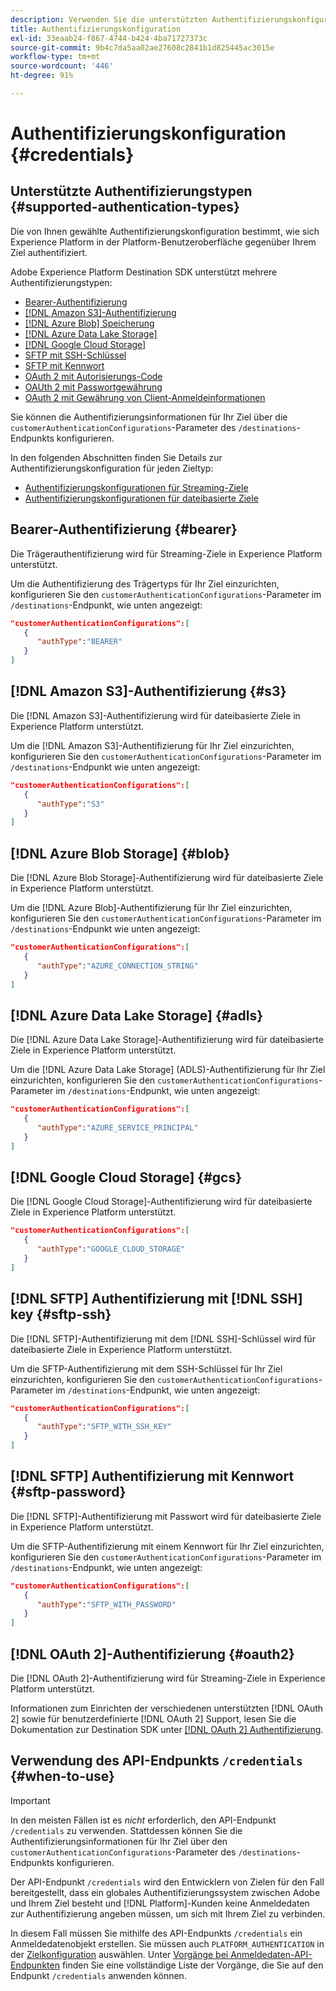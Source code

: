 ```yaml
---
description: Verwenden Sie die unterstützten Authentifizierungskonfigurationen im Adobe Experience Platform Destination SDK, um Benutzer zu authentifizieren und Daten für Ihren Zielendpunkt zu aktivieren.
title: Authentifizierungskonfiguration
exl-id: 33eaab24-f867-4744-b424-4ba71727373c
source-git-commit: 9b4c7da5aa02ae27608c2841b1d825445ac3015e
workflow-type: tm+mt
source-wordcount: '446'
ht-degree: 91%

---
```


# Authentifizierungskonfiguration {#credentials}

## Unterstützte Authentifizierungstypen {#supported-authentication-types}

Die von Ihnen gewählte Authentifizierungskonfiguration bestimmt, wie sich Experience Platform in der Platform-Benutzeroberfläche gegenüber Ihrem Ziel authentifiziert.

Adobe Experience Platform Destination SDK unterstützt mehrere Authentifizierungstypen:

* [Bearer-Authentifizierung](#bearer)
* [[!DNL Amazon S3]-Authentifizierung](#s3)
* [[!DNL Azure Blob] Speicherung](#blob)
* [[!DNL Azure Data Lake Storage]](#adls)
* [[!DNL Google Cloud Storage]](#gcs)
* [SFTP mit SSH-Schlüssel](#sftp-ssh)
* [SFTP mit Kennwort](#sftp-password)
* [OAuth 2 mit Autorisierungs-Code](#oauth2)
* [OAUth 2 mit Passwortgewährung](#oauth2)
* [OAuth 2 mit Gewährung von Client-Anmeldeinformationen](#oauth2)

Sie können die Authentifizierungsinformationen für Ihr Ziel über die `customerAuthenticationConfigurations`-Parameter des `/destinations`-Endpunkts konfigurieren.

In den folgenden Abschnitten finden Sie Details zur Authentifizierungskonfiguration für jeden Zieltyp:

* [Authentifizierungskonfigurationen für Streaming-Ziele](destination-configuration.md#customer-authentication-configurations)
* [Authentifizierungskonfigurationen für dateibasierte Ziele](file-based-destination-configuration.md#customer-authentication-configurations)

## Bearer-Authentifizierung {#bearer}

Die Trägerauthentifizierung wird für Streaming-Ziele in Experience Platform unterstützt.

Um die Authentifizierung des Trägertyps für Ihr Ziel einzurichten, konfigurieren Sie den `customerAuthenticationConfigurations`-Parameter im `/destinations`-Endpunkt, wie unten angezeigt:

```json
"customerAuthenticationConfigurations":[
   {
      "authType":"BEARER"
   }
]
```

## [!DNL Amazon S3]-Authentifizierung {#s3}

Die [!DNL Amazon S3]-Authentifizierung wird für dateibasierte Ziele in Experience Platform unterstützt.

Um die [!DNL Amazon S3]-Authentifizierung für Ihr Ziel einzurichten, konfigurieren Sie den `customerAuthenticationConfigurations`-Parameter im `/destinations`-Endpunkt wie unten angezeigt:

```json
"customerAuthenticationConfigurations":[
   {
      "authType":"S3"
   }
]
```

## [!DNL Azure Blob Storage] {#blob}

Die [!DNL Azure Blob Storage]-Authentifizierung wird für dateibasierte Ziele in Experience Platform unterstützt.

Um die [!DNL Azure Blob]-Authentifizierung für Ihr Ziel einzurichten, konfigurieren Sie den `customerAuthenticationConfigurations`-Parameter im `/destinations`-Endpunkt wie unten angezeigt:

```json
"customerAuthenticationConfigurations":[
   {
      "authType":"AZURE_CONNECTION_STRING"
   }
]
```

## [!DNL Azure Data Lake Storage] {#adls}

Die [!DNL Azure Data Lake Storage]-Authentifizierung wird für dateibasierte Ziele in Experience Platform unterstützt.

Um die [!DNL Azure Data Lake Storage] (ADLS)-Authentifizierung für Ihr Ziel einzurichten, konfigurieren Sie den `customerAuthenticationConfigurations`-Parameter im `/destinations`-Endpunkt, wie unten angezeigt:

```json
"customerAuthenticationConfigurations":[
   {
      "authType":"AZURE_SERVICE_PRINCIPAL"
   }
]
```

## [!DNL Google Cloud Storage] {#gcs}

Die [!DNL Google Cloud Storage]-Authentifizierung wird für dateibasierte Ziele in Experience Platform unterstützt.

```json
"customerAuthenticationConfigurations":[
   {
      "authType":"GOOGLE_CLOUD_STORAGE"
   }
]
```


## [!DNL SFTP] Authentifizierung mit [!DNL SSH] key {#sftp-ssh}

Die [!DNL SFTP]-Authentifizierung mit dem [!DNL SSH]-Schlüssel wird für dateibasierte Ziele in Experience Platform unterstützt.

Um die SFTP-Authentifizierung mit dem SSH-Schlüssel für Ihr Ziel einzurichten, konfigurieren Sie den `customerAuthenticationConfigurations`-Parameter im `/destinations`-Endpunkt, wie unten angezeigt:

```json
"customerAuthenticationConfigurations":[
   {
      "authType":"SFTP_WITH_SSH_KEY"
   }
]
```

## [!DNL SFTP] Authentifizierung mit Kennwort {#sftp-password}

Die [!DNL SFTP]-Authentifizierung mit Passwort wird für dateibasierte Ziele in Experience Platform unterstützt.

Um die SFTP-Authentifizierung mit einem Kennwort für Ihr Ziel einzurichten, konfigurieren Sie den `customerAuthenticationConfigurations`-Parameter im `/destinations`-Endpunkt, wie unten angezeigt:

```json
"customerAuthenticationConfigurations":[
   {
      "authType":"SFTP_WITH_PASSWORD"
   }
]
```

## [!DNL OAuth 2]-Authentifizierung {#oauth2}

Die [!DNL OAuth 2]-Authentifizierung wird für Streaming-Ziele in Experience Platform unterstützt.

Informationen zum Einrichten der verschiedenen unterstützten [!DNL OAuth 2] sowie für benutzerdefinierte [!DNL OAuth 2] Support, lesen Sie die Dokumentation zur Destination SDK unter [[!DNL OAuth 2] Authentifizierung](./oauth2-authentication.md).


## Verwendung des API-Endpunkts `/credentials` {#when-to-use}

>[!IMPORTANT]
>
>In den meisten Fällen ist es *nicht* erforderlich, den API-Endpunkt `/credentials` zu verwenden. Stattdessen können Sie die Authentifizierungsinformationen für Ihr Ziel über den `customerAuthenticationConfigurations`-Parameter des `/destinations`-Endpunkts konfigurieren.

Der API-Endpunkt `/credentials` wird den Entwicklern von Zielen für den Fall bereitgestellt, dass ein globales Authentifizierungssystem zwischen Adobe und Ihrem Ziel besteht und [!DNL Platform]-Kunden keine Anmeldedaten zur Authentifizierung angeben müssen, um sich mit Ihrem Ziel zu verbinden.

In diesem Fall müssen Sie mithilfe des API-Endpunkts `/credentials` ein Anmeldedatenobjekt erstellen. Sie müssen auch `PLATFORM_AUTHENTICATION` in der [Zielkonfiguration](./destination-configuration.md#destination-delivery) auswählen. Unter [Vorgänge bei Anmeldedaten-API-Endpunkten](./credentials-configuration-api.md) finden Sie eine vollständige Liste der Vorgänge, die Sie auf den Endpunkt `/credentials` anwenden können.
